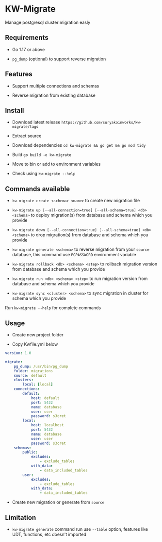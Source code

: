 # KW-Migrate

Manage postgresql cluster migration easly

## Requirements

- Go 1.17 or above

- `pg_dump` (optional) to support reverse migration

## Features

- Support multiple connections and schemas

- Reverse migration from existing database

## Install

- Download latest release `https://github.com/suryakoinworks/kw-migrate/tags`

- Extract source

- Download dependencies `cd kw-migrate && go get && go mod tidy`

- Build `go build -o kw-migrate`

- Move to bin or add to environment variables

- Check using `kw-migrate --help`

## Commands available

- `kw-migrate create <schema> <name>` to create new migration file

- `kw-migrate up [--all-connection=true] [--all-schema=true] <db> <schema>` to deploy migration(s) from database and schema which you provide

- `kw-migrate down [--all-connection=true] [--all-schema=true] <db> <schema>` to drop migration(s) from database and schema which you provide

- `kw-migrate generate <schema>` to reverse migration from your `source` database, this command use `PGPASSWORD` environment variable

- `kw-migrate rollback <db> <schema> <step>` to rollback migration version from database and schema which you provide

- `kw-migrate run <db> <schema> <step>` to run migration version from database and schema which you provide

- `kw-migrate sync <cluster> <schema>` to sync migration in cluster for schema which you provide

Run `kw-migrate --help` for complete commands

## Usage

- Create new project folder

- Copy Kwfile.yml below

```yaml
version: 1.0

migrate:
    pg_dump: /usr/bin/pg_dump
    folder: migrations
    source: default
    clusters:
        local: [local]
    connections:
        default:
            host: default
            port: 5432
            name: database
            user: user
            password: s3cret
        local:
            host: localhost
            port: 5432
            name: database
            user: user
            password: s3cret
    schemas:
        public:
            excludes:
                - exclude_tables
            with_data:
                - data_included_tables
        user:
            excludes:
                - exclude_tables
            with_data:
                - data_included_tables
```

- Create new migration or generate from `source`

## Limitation

- `kw-migrate generate` command run use `--table` option, features like UDT, functions, etc doesn't imported
